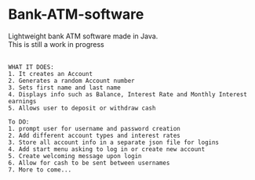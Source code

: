 # Bank-ATM-software

Lightweight bank ATM software made in Java. <br>
This is still a work in progress <br>
<br>

```
WHAT IT DOES:
1. It creates an Account
2. Generates a random Account number
3. Sets first name and last name
4. Displays info such as Balance, Interest Rate and Monthly Interest earnings
5. Allows user to deposit or withdraw cash
```

```
To DO:
1. prompt user for username and password creation
2. Add different account types and interest rates
3. Store all account info in a separate json file for logins
4. Add start menu asking to log in or create new account
5. Create welcoming message upon login
6. Allow for cash to be sent between usernames
7. More to come...
```
